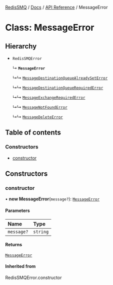 [RedisSMQ](../../../README.md) / [Docs](../../README.md) / [API Reference](../README.md) / MessageError

# Class: MessageError

## Hierarchy

- `RedisSMQError`

  ↳ **`MessageError`**

  ↳↳ [`MessageDestinationQueueAlreadySetError`](MessageDestinationQueueAlreadySetError.md)

  ↳↳ [`MessageDestinationQueueRequiredError`](MessageDestinationQueueRequiredError.md)

  ↳↳ [`MessageExchangeRequiredError`](MessageExchangeRequiredError.md)

  ↳↳ [`MessageNotFoundError`](MessageNotFoundError.md)

  ↳↳ [`MessageDeleteError`](MessageDeleteError.md)

## Table of contents

### Constructors

- [constructor](MessageError.md#constructor)

## Constructors

### constructor

• **new MessageError**(`message?`): [`MessageError`](MessageError.md)

#### Parameters

| Name | Type |
| :------ | :------ |
| `message?` | `string` |

#### Returns

[`MessageError`](MessageError.md)

#### Inherited from

RedisSMQError.constructor
